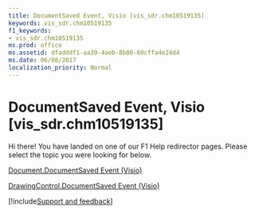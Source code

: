 ```yaml
---
title: DocumentSaved Event, Visio [vis_sdr.chm10519135]
keywords: vis_sdr.chm10519135
f1_keywords:
- vis_sdr.chm10519135
ms.prod: office
ms.assetid: dfadddf1-aa39-4aeb-8b00-60cffa4e24d4
ms.date: 06/08/2017
localization_priority: Normal
---
```



# DocumentSaved Event, Visio [vis_sdr.chm10519135]

Hi there! You have landed on one of our F1 Help redirector pages. Please select the topic you were looking for below.

[Document.DocumentSaved Event (Visio)](http://msdn.microsoft.com/library/48e513a1-4382-eb3c-4838-ad2f85483f51%28Office.15%29.aspx)

[DrawingControl.DocumentSaved Event (Visio)](http://msdn.microsoft.com/library/762cf670-f0bf-13f7-c6eb-f497e642db52%28Office.15%29.aspx)

[!include[Support and feedback](~/includes/feedback-boilerplate.md)]